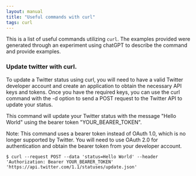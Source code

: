 ```yaml
---
layout: manual
title: "Useful commands with curl"
tags: curl
---
```


This is a list of useful commands utilizing `curl`. The examples provided were generated through an experiment using chatGPT to describe the command and provide examples.

### Update twitter with curl.

To update a Twitter status using curl, you will need to have a valid Twitter developer account and create an application to obtain the necessary API keys and tokens. Once you have the required keys, you can use the curl command with the -d option to send a POST request to the Twitter API to update your status.

This command will update your Twitter status with the message "Hello World" using the bearer token "YOUR_BEARER_TOKEN".

Note: This command uses a bearer token instead of OAuth 1.0, which is no longer supported by Twitter. You will need to use OAuth 2.0 for authentication and obtain the bearer token from your developer account.

```
$ curl --request POST --data 'status=Hello World' --header 'Authorization: Bearer YOUR_BEARER_TOKEN' 'https://api.twitter.com/1.1/statuses/update.json'
```